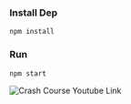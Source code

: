 ### Install Dep
`npm install`

### Run 
`npm start`

![Crash Course Youtube Link](https://www.youtube.com/watch?v=qux4-yWeZvo)
